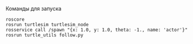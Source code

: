 Команды для запуска

```
roscore
rosrun turtlesim turtlesim_node
rosservice call /spawn "{x: 1.0, y: 1.0, theta: -1., name: 'actor'}"
rosrun turtle_utils follow.py
```
